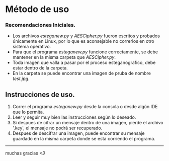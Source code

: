 # Método de uso

### Recomendaciones Iniciales.
- Los archivos _esteganew.py_ y _AESCipher.py_ fueron escritos y probados únicamente en Linux, por lo que es aconsejable no correrlos en otro sistema operativo.
- Para que el programa _esteganew.py_ funcione correctamente, se debe mantener en la misma carpeta que _AESCipher.py_.
- Toda imagen que valla a pasar por el proceso esteganografico, debe estar dentro de la carpeta.
- En la carpeta se puede encontrar una imagen de pruba de nombre _test.jpg_.

## Instrucciones de uso.
1. Correr el programa _esteganew.py_ desde la consola o desde algún IDE que lo permita.
2. Leer y seguir muy bien las instrucciones según lo deseado.
3. Si despues de cifrar un mensaje dentro de una imagen, pierde el archivo '.key', el mensaje no podrá ser recuperado.
4. Despues de descifrar una imagen, puede encontrar su mensaje guardado en la misma carpeta donde se esta corriendo el programa.

__ __ __ __

muchas gracias *<3*
